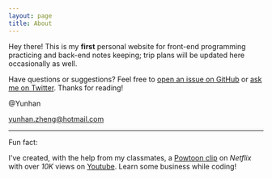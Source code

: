 ```yaml
---
layout: page
title: About
---
```


<p class="message">
  Hey there! This is my <strong>first</strong> personal website for front-end programming practicing and back-end notes keeping;
  trip plans will be updated here occasionally as well.
</p>

Have questions or suggestions? Feel free to [open an issue on GitHub](https://github.com/Yunhan-Zheng/lmdolphy/issues/new) or [ask me on Twitter](https://twitter.com/DolphyYunhan).
Thanks for reading!

@Yunhan

<yunhan.zheng@hotmail.com>
- - - - - - -
Fun fact:

I've created, with the help from my classmates, a [Powtoon clip](https://www.powtoon.com/online-presentation/dqfOS3CECpe/?mode=movie) on *Netflix* with over *10K* views on [Youtube](https://www.youtube.com/watch?v=OWwSS6nrfQM&feature=em-upload_owner). Learn some business while coding! 
